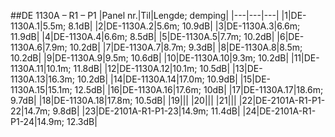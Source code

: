 ##DE 1130A – R1 – P1
|Panel nr.|Til|Lengde; demping|
|---|---|---|
|1|DE-1130A.1|5.5m; 8.1dB|
|2|DE-1130A.2|5.6m; 10.9dB|
|3|DE-1130A.3|6.6m; 11.9dB|
|4|DE-1130A.4|6.6m; 8.5dB|
|5|DE-1130A.5|7.7m; 10.2dB|
|6|DE-1130A.6|7.9m; 10.2dB|
|7|DE-1130A.7|8.7m; 9.3dB|
|8|DE-1130A.8|8.5m; 10.2dB|
|9|DE-1130A.9|9.5m; 10.6dB|
|10|DE-1130A.10|9.3m; 10.2dB|
|11|DE-1130A.11|10.1m; 11.8dB|
|12|DE-1130A.12|10.1m; 10.5dB|
|13|DE-1130A.13|16.3m; 10.2dB|
|14|DE-1130A.14|17.0m; 10.9dB|
|15|DE-1130A.15|15.1m; 12.5dB|
|16|DE-1130A.16|17.6m; 10dB|
|17|DE-1130A.17|18.6m; 9.7dB|
|18|DE-1130A.18|17.8m; 10.5dB|
|19|||
|20|||
|21|||
|22|DE-2101A-R1-P1-22|14.7m; 9.8dB|
|23|DE-2101A-R1-P1-23|14.9m; 11.4dB|
|24|DE-2101A-R1-P1-24|14.9m; 12.3dB|
